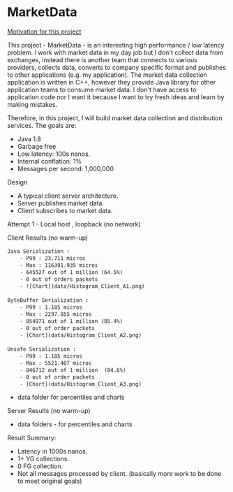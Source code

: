 # MarketData

[Motivation for this project](./background.md)

This project - MarketData - is an interesting high performance / low latency problem.  I work with market data in my
day job but I don't collect data from exchanges, instead there is another team that connects to various providers,
collects data, converts to company specific format and publishes to other applications (e.g. my application). The market
data collection application is written in C++, however they provide Java library for other application teams to consume
market data.  I don't have access to application code nor I want it because I want to try fresh ideas and learn by
making mistakes.

Therefore, in this project, I will build market data collection and distribution services.  The goals are:

- Java 1.8
- Garbage free
- Low latency: 100s nanos.
- Internal conflation: 1%
- Messages per second: 1,000,000


Design
- A typical client server architecture.  
- Server publishes market data.
- Client subscribes to market data.


Attempt 1 - Local host , loopback (no network)

Client Results (no warm-up)
    
    Java Serialization :
        - P99 : 23.711 micros
        - Max : 116391.935 micros
        - 645527 out of 1 million (64.5%)
        - 0 out of orders packets
        - ![Chart](data/Histogram_Client_A1.png)
    
    ByteBuffer Serialization :
        - P99 : 1.185 micros
        - Max : 2297.855 micros
        - 854971 out of 1 million (85.4%)
        - 0 out of order packets
        - [Chart](data/Histogram_Client_A2.png)

    Unsafe Serialization :
        - P99 : 1.185 micros
        - Max : 5521.407 micros
        - 846712 out of 1 million  (84.6%)
        - 0 out of order packets
        - [Chart](data/Histogram_Client_A3.png)

- data folder for percentiles and charts
 
Server Results (no warm-up)
- data folders - for percentiles and charts
 
Result Summary:
 - Latency in 1000s nanos.
 - 1+ YG collections.
 - 0 FG collection.
 - Not all messages processed by client.
(basically more work to be done to meet original goals)

